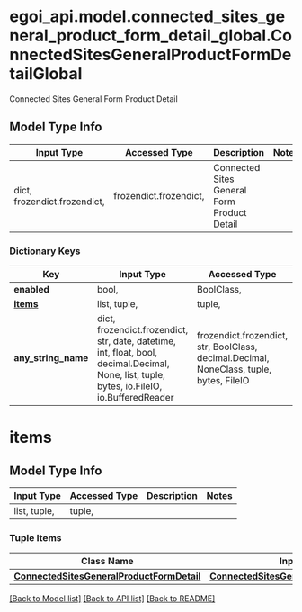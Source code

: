 # egoi_api.model.connected_sites_general_product_form_detail_global.ConnectedSitesGeneralProductFormDetailGlobal

Connected Sites General Form Product Detail

## Model Type Info
Input Type | Accessed Type | Description | Notes
------------ | ------------- | ------------- | -------------
dict, frozendict.frozendict,  | frozendict.frozendict,  | Connected Sites General Form Product Detail | 

### Dictionary Keys
Key | Input Type | Accessed Type | Description | Notes
------------ | ------------- | ------------- | ------------- | -------------
**enabled** | bool,  | BoolClass,  | Enabled | [optional] 
**[items](#items)** | list, tuple,  | tuple,  |  | [optional] 
**any_string_name** | dict, frozendict.frozendict, str, date, datetime, int, float, bool, decimal.Decimal, None, list, tuple, bytes, io.FileIO, io.BufferedReader | frozendict.frozendict, str, BoolClass, decimal.Decimal, NoneClass, tuple, bytes, FileIO | any string name can be used but the value must be the correct type | [optional]

# items

## Model Type Info
Input Type | Accessed Type | Description | Notes
------------ | ------------- | ------------- | -------------
list, tuple,  | tuple,  |  | 

### Tuple Items
Class Name | Input Type | Accessed Type | Description | Notes
------------- | ------------- | ------------- | ------------- | -------------
[**ConnectedSitesGeneralProductFormDetail**](ConnectedSitesGeneralProductFormDetail.md) | [**ConnectedSitesGeneralProductFormDetail**](ConnectedSitesGeneralProductFormDetail.md) | [**ConnectedSitesGeneralProductFormDetail**](ConnectedSitesGeneralProductFormDetail.md) |  | 

[[Back to Model list]](../../README.md#documentation-for-models) [[Back to API list]](../../README.md#documentation-for-api-endpoints) [[Back to README]](../../README.md)

